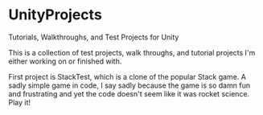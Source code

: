 # UnityProjects
Tutorials, Walkthroughs, and Test Projects for Unity

This is a collection of test projects, walk throughs, and tutorial projects I'm either working on or finished with.

First project is StackTest, which is a clone of the popular Stack game.  A sadly simple game in code, I say sadly because the game is so damn fun and frustrating and yet the code doesn't seem like it was rocket science.  Play it!

